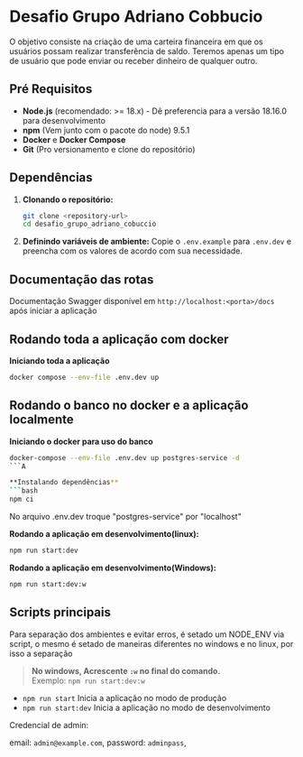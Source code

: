 # Desafio Grupo Adriano Cobbucio

O objetivo consiste na criação de uma carteira financeira em que os usuários possam realizar
transferência de saldo.
Teremos apenas um tipo de usuário que pode enviar ou receber dinheiro de qualquer outro.

## Pré Requisitos

- **Node.js** (recomendado: >= 18.x) - Dê preferencia para a versão 18.16.0 para desenvolvimento
- **npm** (Vem junto com o pacote do node) 9.5.1
- **Docker** e **Docker Compose**
- **Git** (Pro versionamento e clone do repositório)

## Dependências

1. **Clonando o repositório:**

    ```bash
    git clone <repository-url>
    cd desafio_grupo_adriano_cobuccio
    ```

2. **Definindo variáveis de ambiente:**
   Copie o `.env.example` para `.env.dev` e preencha com os valores de acordo com sua necessidade.

## Documentação das rotas
Documentação Swagger disponível em `http://localhost:<porta>/docs` após iniciar a aplicação

## Rodando toda a aplicação com docker

**Iniciando toda a aplicação**
```bash
docker compose --env-file .env.dev up
```

## Rodando o banco no docker e a aplicação localmente

**Iniciando o docker para uso do banco**
```bash
docker-compose --env-file .env.dev up postgres-service -d
```A

**Instalando dependências**
```bash
npm ci
```

No arquivo .env.dev troque "postgres-service" por "localhost"

**Rodando a aplicação em desenvolvimento(linux):**
```bash
npm run start:dev
```

**Rodando a aplicação em desenvolvimento(Windows):**
```bash
npm run start:dev:w
```

## Scripts principais
Para separação dos ambientes e evitar erros, é setado um NODE_ENV via script, o mesmo é setado de maneiras diferentes no windows e no linux, por isso a separação
> **No windows, Acrescente `:w` no final do comando.**  
> Exemplo: `npm run start:dev:w`

- `npm run start` Inicia a aplicação no modo de produção
- `npm run start:dev` Inicia a aplicação no modo de desenvolvimento


Credencial de admin:

email: `admin@example.com`,
password: `adminpass`,
